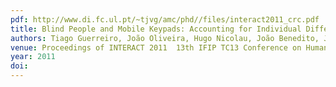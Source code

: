 ```yaml
---
pdf: http://www.di.fc.ul.pt/~tjvg/amc/phd//files/interact2011_crc.pdf
title: Blind People and Mobile Keypads: Accounting for Individual Differences
authors: Tiago Guerreiro, João Oliveira, Hugo Nicolau, João Benedito, Joaquim Jorge, Daniel Gonçalves
venue: Proceedings of INTERACT 2011  13th IFIP TC13 Conference on Human-Computer Interaction. Lisboa, Portugal, September, 2011
year: 2011
doi: 
---
```

